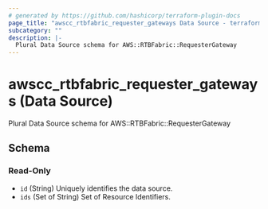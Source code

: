 ```yaml
---
# generated by https://github.com/hashicorp/terraform-plugin-docs
page_title: "awscc_rtbfabric_requester_gateways Data Source - terraform-provider-awscc"
subcategory: ""
description: |-
  Plural Data Source schema for AWS::RTBFabric::RequesterGateway
---
```


# awscc_rtbfabric_requester_gateways (Data Source)

Plural Data Source schema for AWS::RTBFabric::RequesterGateway



<!-- schema generated by tfplugindocs -->
## Schema

### Read-Only

- `id` (String) Uniquely identifies the data source.
- `ids` (Set of String) Set of Resource Identifiers.
